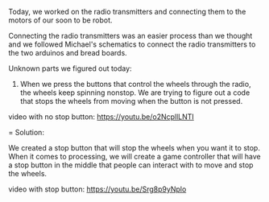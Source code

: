 Today, we worked on the radio transmitters and connecting them to the motors of our soon to be robot.

Connecting the radio transmitters was an easier process than we thought and we followed Michael's schematics to connect the radio transmitters to the two arduinos and bread boards.

Unknown parts we figured out today:

1. When we press the buttons that control the wheels through the radio, the wheels keep spinning nonstop. We are trying to figure out a code that stops the wheels from moving when the button is not pressed.

video with no stop button: https://youtu.be/o2NcpllLNTI

= Solution:

We created a stop button that will stop the wheels when you want it to stop. When it comes to processing, we will create a game controller that will have a stop button in the middle that people can interact with to move and stop the wheels.

video with stop button: https://youtu.be/Srg8p9yNplo

